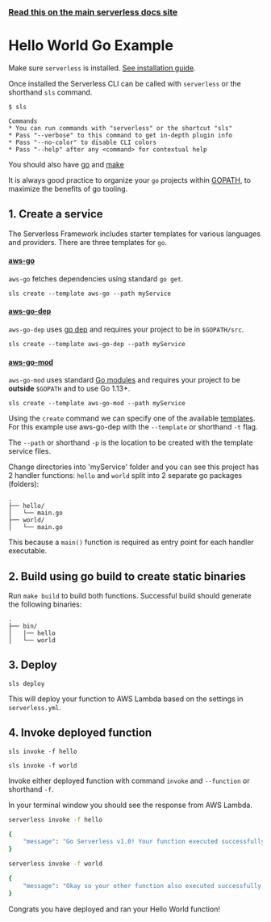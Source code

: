<!--
title: Hello World Go Example
menuText: Go
description: Create a Go Hello World Lambda function
layout: Doc
-->

<!-- DOCS-SITE-LINK:START automatically generated  -->

### [Read this on the main serverless docs site](https://www.serverless.com/framework/docs/providers/aws/examples/hello-world/go/)

<!-- DOCS-SITE-LINK:END -->

# Hello World Go Example

Make sure `serverless` is installed. [See installation guide](../../../guide/installation.md).

Once installed the Serverless CLI can be called with `serverless` or the shorthand `sls` command.

```
$ sls

Commands
* You can run commands with "serverless" or the shortcut "sls"
* Pass "--verbose" to this command to get in-depth plugin info
* Pass "--no-color" to disable CLI colors
* Pass "--help" after any <command> for contextual help
```

You should also have [go](https://golang.org/doc/install) and [make](https://www.gnu.org/software/make/)

It is always good practice to organize your `go` projects within [GOPATH](https://golang.org/doc/code.html#GOPATH), to maximize the benefits of go tooling.

## 1. Create a service

The Serverless Framework includes starter templates for various languages and providers. There are three templates for `go`.

#### [aws-go](https://github.com/serverless/serverless/tree/master/lib/plugins/create/templates/aws-go)

`aws-go` fetches dependencies using standard `go get`.

```
sls create --template aws-go --path myService
```

#### [aws-go-dep](https://github.com/serverless/serverless/tree/master/lib/plugins/create/templates/aws-go-dep)

`aws-go-dep` uses [go dep](https://github.com/golang/dep) and requires your project to be in `$GOPATH/src`.

```
sls create --template aws-go-dep --path myService
```

#### [aws-go-mod](https://github.com/serverless/serverless/tree/master/lib/plugins/create/templates/aws-go-mod)

`aws-go-mod` uses standard [Go modules](https://github.com/golang/go/wiki/Modules) and requires your project to be **outside** `$GOPATH` and to use Go 1.13+.

```
sls create --template aws-go-mod --path myService
```

Using the `create` command we can specify one of the available [templates](https://serverless.com/framework/docs/providers/aws/cli-reference/create#available-templates). For this example use aws-go-dep with the `--template` or shorthand `-t` flag.

The `--path` or shorthand `-p` is the location to be created with the template service files.

Change directories into 'myService' folder and you can see this project has 2 handler functions: `hello` and `world` split into 2 separate go packages (folders):

```
.
├── hello/
│   └── main.go
├── world/
│   └── main.go
```

This because a `main()` function is required as entry point for each handler executable.

## 2. Build using go build to create static binaries

Run `make build` to build both functions. Successful build should generate the following binaries:

```
.
├── bin/
│   |── hello
│   └── world
```

## 3. Deploy

```
sls deploy
```

This will deploy your function to AWS Lambda based on the settings in `serverless.yml`.

## 4. Invoke deployed function

```
sls invoke -f hello
```

```
sls invoke -f world
```

Invoke either deployed function with command `invoke` and `--function` or shorthand `-f`.

In your terminal window you should see the response from AWS Lambda.

```bash
serverless invoke -f hello

{
    "message": "Go Serverless v1.0! Your function executed successfully!"
}

serverless invoke -f world

{
    "message": "Okay so your other function also executed successfully!"
}
```

Congrats you have deployed and ran your Hello World function!
